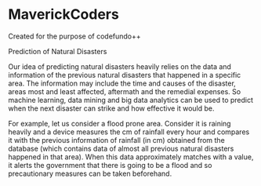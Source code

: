 # MaverickCoders
Created for the purpose of codefundo++


Prediction of Natural Disasters

Our idea of predicting natural disasters heavily relies on the data and information of the previous natural disasters that happened in a
specific area. The information may include the time and causes of the disaster, areas most and least affected, aftermath and the remedial 
expenses. So machine learning, data mining and big data analytics can be used to predict when the next disaster can strike and how effective it would be.

For example, let us consider a flood prone area. Consider it is raining heavily and a device measures the cm of rainfall every hour and 
compares it with the previous information of rainfall (in cm) obtained from the database (which contains data of almost all previous 
natural disasters happened in that area). When this data approximately matches with a value, it alerts the government that there is going 
to be a flood and so precautionary measures can be taken beforehand.
 
